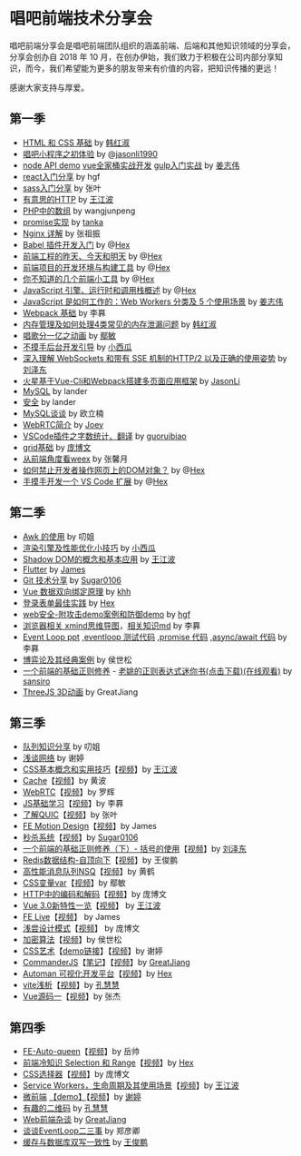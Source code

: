 # 唱吧前端技术分享会

唱吧前端分享会是唱吧前端团队组织的涵盖前端、后端和其他知识领域的分享会，分享会创办自 2018 年 10 月，在创办伊始，我们致力于积极在公司内部分享知识，而今，我们希望能为更多的朋友带来有价值的内容，把知识传播的更远！

感谢大家支持与厚爱。

## 第一季

* [HTML 和 CSS 基础](https://changbafe.github.io/presentation/archive_ppt/CSS%E5%9F%BA%E7%A1%80%20-%20%E5%A3%B0%E4%BA%AB.html) by [韩红淑](https://github.com/miss0401)
* [唱吧小程序之初体验](https://github.com/ChangbaFE/presentation/blob/master/miniprogram_ppt/index.html) by @[jasonli1990](https://github.com/JasonLi1990)
* [node API demo](https://github.com/greatjiang/node-cors-demo) [vue全家桶实战开发](https://github.com/greatjiang/system-jiang) [gulp入门实战](https://github.com/greatjiang/gulp-demo) by [姜志伟](https://github.com/greatjiang)
* [react入门分享](https://github.com/ChangbaFE/presentation/tree/master/static_ppt/react) by hgf
* [sass入门分享](https://github.com/ChangbaFE/presentation/tree/master/static_ppt/sass) by 张叶
* [有意思的HTTP](https://github.com/CongratulateWE/NoteBook/issues/7#issue-403103844) by [王江波](https://github.com/CongratulateWE)
* [PHP中的数组](https://github.com/ChangbaFE/presentation/tree/master/static_ppt/array_in_php) by wangjunpeng
* [promise实现](https://juejin.im/post/5caf147af265da035d0c698a) by [tanka](https://github.com/Tankas)
* [Nginx 详解](https://github.com/ChangbaFE/presentation/tree/master/static_ppt/nginx.ppt) by 张祖振
* [Babel 插件开发入门](https://hex-ci.github.io/presentation/babel-plugin.html) by @[Hex](https://github.com/hex-ci)
* [前端工程的昨天、今天和明天](https://hex-ci.github.io/presentation/web-history.html) by @[Hex](https://github.com/hex-ci)
* [前端项目的开发环境与构建工具](https://hex-ci.github.io/presentation/changba-tools.html) by @[Hex](https://github.com/hex-ci)
* [你不知道的几个前端小工具](https://hex-ci.github.io/presentation/fe-tools.html) by @[Hex](https://github.com/hex-ci)
* [JavaScript 引擎、运行时和调用栈概述](https://hex-ci.github.io/presentation/engine-runtime-call-stack.html) by @[Hex](https://github.com/hex-ci)
* [JavaScript 是如何工作的：Web Workers 分类及 5 个使用场景](https://github.com/greatjiang/webworkers-note) by [姜志伟](https://github.com/greatjiang)
* [Webpack 基础](https://github.com/ChangbaFE/presentation/blob/master/static_ppt/webpack.md) by 李奡
* [内存管理及如何处理4类常见的内存泄漏问题](https://changbafe.github.io/presentation/archive_ppt/%E5%86%85%E5%AD%98%E7%AE%A1%E7%90%86%E5%8F%8A%E5%A6%82%E4%BD%95%E5%A4%84%E7%90%86%204%20%E7%B1%BB%E5%B8%B8%E8%A7%81%E7%9A%84%E5%86%85%E5%AD%98%E6%B3%84%E6%BC%8F%E9%97%AE%E9%A2%98%20-%20%E5%A3%B0%E4%BA%AB.html) by [韩红淑](https://github.com/miss0401)
* [唱歌分一亿之动画](https://changbafe.github.io/presentation/archive_ppt/%E5%94%B1%E6%AD%8C%E5%88%86%E4%B8%80%E4%BA%BF%20-%20%E5%A3%B0%E4%BA%AB.html) by [鄢敏](https://github.com/littlemonsterAmy)
* [不摸手后台开发引导](https://changbafe.github.io/presentation/archive_ppt/%E4%B8%8D%E6%91%B8%E6%89%8B%E5%90%8E%E5%8F%B0%E5%BC%80%E5%8F%91%E5%BC%95%E5%AF%BC%20-%20%E5%A3%B0%E4%BA%AB.html) by [小西瓜](https://github.com/limengli9011)
* [深入理解 WebSockets 和带有 SSE 机制的HTTP/2 以及正确的使用姿势](https://changbafe.github.io/presentation/archive_ppt/%E6%B7%B1%E5%85%A5%E7%90%86%E8%A7%A3%20WebSockets%20%E5%92%8C%E5%B8%A6%E6%9C%89%20SSE%20%E6%9C%BA%E5%88%B6%E7%9A%84HTTP_2%20%E4%BB%A5%E5%8F%8A%E6%AD%A3%E7%A1%AE%E7%9A%84%E4%BD%BF%E7%94%A8%E5%A7%BF%E5%8A%BF%20-%20%E5%A3%B0%E4%BA%AB.html) by [刘泽东](https://github.com/sansiro-me)
* [火星基于Vue-Cli和Webpack搭建多页面应用框架](https://github.com/ChangbaFE/mars-multipages-seed) by [JasonLi](https://github.com/JasonLi1990)
* [MySQL](https://github.com/ChangbaFE/presentation/blob/master/static_ppt/mysql.pdf) by lander
* [安全](https://changbafe.github.io/presentation/archive_ppt/web%E5%AE%89%E5%85%A8%20-%20%E5%A3%B0%E4%BA%AB.html) by lander
* [MySQL谈谈](https://github.com/ouqq235/study/blob/master/mysql%E6%B5%85%E8%B0%88.md) by 欧立楠
* [WebRTC简介](https://github.com/ChangbaFE/presentation/blob/master/static_ppt/WebRTC%E7%AE%80%E4%BB%8B.key) by [Joey](https://github.com/qiaoxueshi/)
* [VSCode插件之字数统计、翻译](https://github.com/ChangbaFE/presentation/blob/master/static_ppt/wordcount.md) by [guoruibiao](https://github.com/guoruibiao)
* [grid基础](https://changbafe.github.io/presentation/archive_ppt/display_grid%E5%9F%BA%E7%A1%80%20-%20%E5%A3%B0%E4%BA%AB.html) by [庞博文](https://github.com/Y-ZZZzmzZZZ-H)
* [从前端角度看weex](https://changbafe.github.io/presentation/archive_ppt/%E4%BB%8E%E5%89%8D%E7%AB%AF%E8%A7%92%E5%BA%A6%E7%9C%8Bweex%20-%20%E5%A3%B0%E4%BA%AB.html) by 张馨月
* [如何禁止开发者操作网页上的DOM对象？](https://changbafe.github.io/presentation/archive_ppt/%E5%A6%82%E4%BD%95%E7%A6%81%E6%AD%A2%E5%BC%80%E5%8F%91%E8%80%85%E6%93%8D%E4%BD%9C%E7%BD%91%E9%A1%B5%E4%B8%8A%E7%9A%84DOM%E5%AF%B9%E8%B1%A1%EF%BC%9F%20-%20%E5%A3%B0%E4%BA%AB.html) by @[Hex](https://github.com/hex-ci)
* [手摸手开发一个 VS Code 扩展](https://changbafe.github.io/presentation/archive_ppt/%E6%89%8B%E6%91%B8%E6%89%8B%E5%BC%80%E5%8F%91%E4%B8%80%E4%B8%AA%20VScode%20%E6%89%A9%E5%B1%95%20-%20%E5%A3%B0%E4%BA%AB.html) by @[Hex](https://github.com/hex-ci)

## 第二季

* [Awk 的使用](https://github.com/ChangbaFE/presentation/blob/master/static_ppt/awk.pptx) by 叨姐
* [渲染引擎及性能优化小技巧](https://github.com/ChangbaFE/presentation/blob/master/static_ppt/渲染引擎及性能优化小技巧.pptx) by [小西瓜](https://github.com/limengli9011)
* [Shadow DOM的概念和基本应用](https://changbafe.github.io/presentation/archive_ppt/Shadow%20DOM%20-%20%E5%A3%B0%E4%BA%AB.html) by [王江波](https://github.com/CongratulateWE)
* [Flutter](https://github.com/ChangbaFE/presentation/blob/master/static_ppt/Flutter.pptx) by [James](https://github.com/orgs/ChangbaFE/people/yueshuai1992)
* [Git 技术分享](https://github.com/ChangbaFE/presentation/blob/master/static_ppt/%E6%8A%80%E6%9C%AF%E5%88%86%E4%BA%AB%20Git.key) by [Sugar0106](https://github.com/Sugar0106)
* [Vue 数据双向绑定原理](https://github.com/ChangbaFE/presentation/blob/master/static_ppt/vue%E6%95%B0%E6%8D%AE%E5%8F%8C%E5%90%91%E7%BB%91%E5%AE%9A%E5%8E%9F%E7%90%86.pptx) by [khh](https://github.com/khh8023lyf)
* [登录表单最佳实践](https://hex-ci.github.io/presentation/sign-in-form-best-practices.html) by [Hex](https://github.com/hex-ci)
* [web安全-附攻击demo案例和防御demo](https://changbafe.github.io/presentation/archive_ppt/web%E5%AE%89%E5%85%A8(hgf)%20-%20%E5%A3%B0%E4%BA%AB.html) by [hgf](https://github.com/hangfgithub)
* [浏览器相关 xmind思维导图](https://github.com/ChangbaFE/presentation/blob/master/static_ppt/%E6%B5%8F%E8%A7%88%E5%99%A8%E7%9B%B8%E5%85%B3.xmind)，[相关知识md](https://github.com/somewhereonlyweknow/learn-space/blob/master/load-test/README.md) by 李奡
* [Event Loop ppt](https://changbafe.github.io/presentation/archive_ppt/Event%20loop%20-%20%E5%A3%B0%E4%BA%AB.html) ,[eventloop 测试代码](https://github.com/somewhereonlyweknow/learn-space/tree/master/event-loop) ,[promise 代码](https://github.com/somewhereonlyweknow/learn-space/tree/master/promise) ,[async/await 代码](https://github.com/somewhereonlyweknow/learn-space/tree/master/async-await) by 李奡
* [博弈论及其经典案例](https://github.com/air-3/1-byl-cb) by 侯世松
* [一个前端的基础正则修养](https://changbafe.github.io/presentation/archive_ppt/%E4%B8%80%E4%B8%AA%E5%89%8D%E7%AB%AF%E7%9A%84%E5%9F%BA%E7%A1%80%E6%AD%A3%E5%88%99%E4%BF%AE%E5%85%BB%20-%20%E5%A3%B0%E4%BA%AB.html) - [老姚的正则表达式迷你书(点击下载)](https://github.com/qdlaoyao/js-regex-mini-book)[(在线观看)](https://github.com/sansiro-me/daily-notes/blob/master/%E6%AD%A3%E5%88%99%E8%A1%A8%E8%BE%BE%E5%BC%8F/JavaScript%E6%AD%A3%E5%88%99%E8%A1%A8%E8%BE%BE%E5%BC%8F%E8%BF%B7%E4%BD%A0%E4%B9%A6---%E8%80%81%E5%A7%9A.pdf) by [sansiro](https://github.com/sansiro-me)
* [ThreeJS 3D动画](https://github.com/greatjiang/threejs_study) by GreatJiang

## 第三季

* [队列知识分享](https://github.com/ChangbaFE/presentation/blob/master/static_ppt/%E9%98%9F%E5%88%97%E7%9F%A5%E8%AF%86%E5%88%86%E4%BA%AB.ppt) by 叨姐
* [浅谈网络](https://github.com/xietingcindy/ppt/blob/main/%E6%B5%85%E8%B0%88%E7%BD%91%E7%BB%9C.pptx) by 谢婷
* [CSS基本概念和实用技巧](https://changbafe.github.io/presentation/archive_ppt/CSS%E4%BB%8E%E5%85%A5%E9%97%A8%E5%88%B0%E6%94%BE%E5%BC%83%26nbsp%3B%20-%20%E5%A3%B0%E4%BA%AB.html)【[视频](https://www.bilibili.com/video/BV1PD4y1977p)】by [王江波](https://github.com/CongratulateWE)
* [Cache](https://github.com/ChangbaFE/presentation/blob/master/static_ppt/cache.pptx)【[视频](https://www.bilibili.com/video/BV1ZV411y7LQ/)】by 黄波
* [WebRTC](https://github.com/ChangbaFE/presentation/blob/master/static_ppt/webrtc.pptx)【[视频](https://www.bilibili.com/video/BV1yr4y1w7vy/)】by 罗辉
* [JS基础学习](https://github.com/somewhereonlyweknow/learn-space/tree/master/js-learn)【[视频](https://www.bilibili.com/video/BV11K411G7m8/)】by 李奡
* [了解QUIC](https://github.com/ChangbaFE/presentation/blob/master/static_ppt/quic.pptx)【[视频](https://www.bilibili.com/video/BV1fr4y1F7BD/)】by 张叶
* [FE Motion Design](https://github.com/ChangbaFE/presentation/blob/master/static_ppt/FEMotionDesign.pptx)【[视频](https://www.bilibili.com/video/BV1uy4y1q7ik/)】by James
* [秒杀系统](https://github.com/ChangbaFE/presentation/blob/master/static_ppt/%E7%A7%92%E6%9D%80%E7%B3%BB%E7%BB%9F.key)【[视频](https://www.bilibili.com/video/BV1KA411s7hW/)】by [Sugar0106](https://github.com/Suagr0106)
* [一个前端的基础正则修养（下）- 括号的使用](/static_ppt/正则表达式中括号的使用.md)【[视频](https://www.bilibili.com/video/BV18A411s7Zd/)】by [刘泽东](https://github.com/haskr)
* [Redis数据结构-自顶向下](/static_ppt/Redis数据结构-自顶向下.pptx)【[视频](https://www.bilibili.com/video/BV1DT4y1M7LT/)】by 王俊鹏
* [高性能消息队列NSQ](/static_ppt/高性能消息队列NSQ.pptx)【[视频](https://www.bilibili.com/video/BV1Po4y1Z7oT/)】by 黄鹤
* [CSS变量var](https://changbafe.github.io/presentation/archive_ppt/CSS%E5%8F%98%E9%87%8F%20var%20-%20%E5%A3%B0%E4%BA%AB.html)【[视频](https://www.bilibili.com/video/BV1bi4y1c7eU/)】by 鄢敏
* [HTTP中的编码和解码](https://changbafe.github.io/presentation/archive_ppt/HTTP%E4%B8%AD%E7%9A%84%E7%BC%96%E7%A0%81%E5%92%8C%E8%A7%A3%E7%A0%81%20-%20%E5%A3%B0%E4%BA%AB.html)【[视频](https://www.bilibili.com/video/BV1Bh411y7Hm/)】by 庞博文
* [Vue 3.0新特性一览](https://changbafe.github.io/presentation/archive_ppt/Vue%203.0%20%E6%B5%85%E5%B0%9D%20-%20%E5%A3%B0%E4%BA%AB.html)【[视频](https://www.bilibili.com/video/BV155411P7hW/)】 by [王江波](https://github.com/CongratulateWE)
* [FE Live](https://github.com/ChangbaFE/presentation/blob/master/static_ppt/FE-Live.pptx)【[视频](https://www.bilibili.com/video/BV1jb4y1Q75j/)】 by James
* [浅尝设计模式](https://changbafe.github.io/presentation/archive_ppt/%E8%AE%BE%E8%AE%A1%E6%A8%A1%E5%BC%8F-%E5%B7%A5%E7%A8%8B%E6%A8%A1%E5%BC%8F%20-%20%E5%A3%B0%E4%BA%AB.html)【[视频](https://www.bilibili.com/video/BV19Z4y1c7Xk/)】 by 庞博文
* [加密算法](https://github.com/ChangbaFE/presentation/blob/master/static_ppt/%E5%8A%A0%E5%AF%86%E7%AE%97%E6%B3%95.pptx)【[视频](https://www.bilibili.com/video/BV1xK4y1P7Bs/)】by 侯世松
* [CSS艺术](https://github.com/xietingcindy/ppt/blob/main/css%E8%89%BA%E6%9C%AF.pptx)【[demo链接](https://github.com/xietingcindy/ppt/tree/main/demo)】【[视频](https://www.bilibili.com/video/BV1r64y127Cg/)】by 谢婷
* [CommanderJS](https://changbafe.github.io/presentation/archive_ppt/CommanderJS%20-%20%E5%A3%B0%E4%BA%AB.html)【[笔记](https://github.com/greatjiang/commander-note)】【[视频](https://www.bilibili.com/video/BV1Y64y127DC/)】by [GreatJiang](https://github.com/greatjiang)
* [Automan 可视化开发平台](https://hex-ci.github.io/presentation/automan.html)【[视频](https://www.bilibili.com/video/BV1wg41137f8/)】by [Hex](https://github.com/hex-ci)
* [vite浅析](https://github.com/ChangbaFE/presentation/blob/master/static_ppt/vite%E6%B5%85%E6%9E%90.ppt)【[视频](https://www.bilibili.com/video/BV1LP4y1b7bs/)】by [孔慧慧](https://github.com/KongHuihui-CAD)
* [Vue源码一](https://github.com/ChangbaFE/presentation/blob/master/static_ppt/vue源码（一）.pptx)【[视频](https://www.bilibili.com/video/BV1fu411d7CN/)】by 张杰

## 第四季

* [FE-Auto-queen](https://github.com/ChangbaFE/presentation/blob/master/static_ppt/fe-auto-queen.pptx)【[视频](https://www.bilibili.com/video/BV1KF411Y7dv/)】by 岳帅
* [前端冷知识 Selection 和 Range](https://hex-ci.github.io/presentation/selection-range.html)【[视频](https://www.bilibili.com/video/BV1Qq4y1r7Zf/)】by [Hex](https://github.com/hex-ci)
* [CSS选择器](https://github.com/ChangbaFE/presentation/blob/master/static_ppt/css-%E9%80%89%E6%8B%A9%E5%99%A8.pptx)【[视频](https://www.bilibili.com/video/BV1iQ4y1m7KA/)】by 庞博文
* [Service Workers，生命周期及其使用场景](https://github.com/ChangbaFE/presentation/tree/master/static_ppt/service-workers)【[视频](https://www.bilibili.com/video/BV1v34y1Z7QA/)】by [王江波](https://github.com/CongratulateWE)
* [微前端](https://github.com/xietingcindy/ppt/blob/main/%E5%BE%AE%E5%89%8D%E7%AB%AF-11.12.pptx) [【demo】](https://github.com/xietingcindy/ppt/tree/main/qiankun)【[视频](https://www.bilibili.com/video/BV1Xi4y1d7TB)】by [谢婷](https://github.com/xietingcindy)
* [有趣的二维码](https://github.com/ChangbaFE/presentation/blob/master/static_ppt/%E6%9C%89%E8%B6%A3%E7%9A%84%E4%BA%8C%E7%BB%B4%E7%A0%81.pptx.zip) by [孔慧慧](https://github.com/KongHuihui-CAD)
* [Web前端杂谈](https://github.com/greatjiang/web-talk) by [GreatJiang](https://github.com/greatjiang)
* [谈谈EventLoop二三事](https://github.com/ChangbaFE/presentation/tree/master/static_ppt/谈谈EventLoop的二三事.key) by 郑彦卿
* [缓存与数据库双写一致性](https://github.com/ChangbaFE/presentation/blob/master/static_ppt/%E7%BC%93%E5%AD%98%E4%B8%8E%E6%95%B0%E6%8D%AE%E5%BA%93%E5%8F%8C%E5%86%99%E4%B8%80%E8%87%B4%E6%80%A7.pptx) by [王俊鹏](https://github.com/malayanhuigang)
